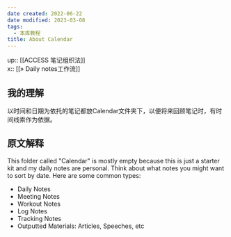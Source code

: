 ```yaml
---
date created: 2022-06-22
date modified: 2023-03-08
tags:
  - 本库教程
title: About Calendar
---
```


up:: [[ACCESS 笔记组织法]]  
x:: [[» Daily notes工作流]]  

## 我的理解

以时间和日期为依托的笔记都放Calendar文件夹下，以便将来回顾笔记时，有时间线索作为依据。

## 原文解释

This folder called "Calendar" is mostly empty because this is just a starter kit and my daily notes are personal. Think about what notes you might want to sort by date. Here are some common types:

- Daily Notes
- Meeting Notes
- Workout Notes
- Log Notes
- Tracking Notes
- Outputted Materials: Articles, Speeches, etc
